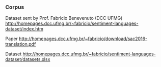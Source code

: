 ### Corpus

Dataset sent by Prof. Fabricio Benevenuto (DCC UFMG)
http://homepages.dcc.ufmg.br/~fabricio/sentiment-languages-dataset/index.htm

Paper
http://homepages.dcc.ufmg.br/~fabricio/download/sac2016-translation.pdf

Dataset
http://homepages.dcc.ufmg.br/~fabricio/sentiment-languages-dataset/datasets.xlsx

